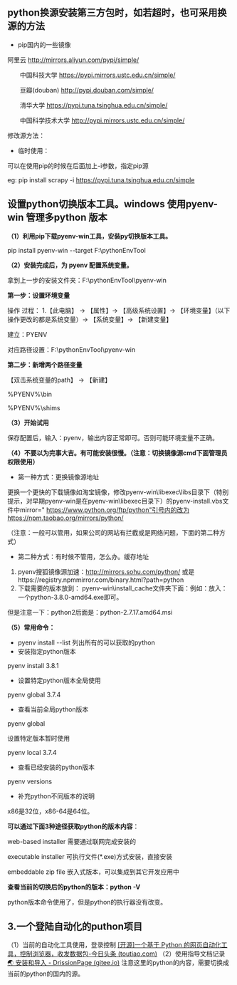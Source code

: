 ## **python换源安装第三方包时，如若超时，也可采用换源的方法**

- pip国内的一些镜像

阿里云 http://mirrors.aliyun.com/pypi/simple/

  中国科技大学 https://pypi.mirrors.ustc.edu.cn/simple/

  豆瓣(douban) http://pypi.douban.com/simple/

  清华大学 https://pypi.tuna.tsinghua.edu.cn/simple/

  中国科学技术大学 http://pypi.mirrors.ustc.edu.cn/simple/

修改源方法：

- 临时使用：

可以在使用pip的时候在后面加上-i参数，指定pip源

eg: pip install scrapy -i https://pypi.tuna.tsinghua.edu.cn/simple


## **设置python切换版本工具。windows 使用pyenv-win 管理多python 版本**

**（1）利用pip下载pyenv-win工具，安装py切换版本工具。**

 pip install pyenv-win --target F:\pythonEnvTool

**（2）安装完成后，为 pyenv 配置系统变量。**

拿到上一步的安装文件夹：F:\pythonEnvTool\pyenv-win

**第一步：设置环境变量**

操作 过程： 1.【此电脑】  -> 【属性】-> 【高级系统设置】-> 【环境变量】（以下操作更改的都是系统变量）-> 【系统变量】-> 【新建变量】 

建立：PYENV

对应路径设置：F:\pythonEnvTool\pyenv-win

**第二步：新增两个路径变量**

【双击系统变量的path】 -> 【新建】

 %PYENV%\bin

%PYENV%\shims



**（3）开始试用**

保存配置后，输入：pyenv，输出内容正常即可。否则可能环境变量不正确。



**（4）不要以为完事大吉。有可能安装很慢。（注意：切换镜像源cmd下面管理员权限使用）**

- 第一种方式：更换镜像源地址

更换一个更快的下载镜像如淘宝镜像，修改pyenv-win\libexec\libs目录下（特别提示，对早期pyenv-win是在pyenv-win\libexec目录下）的pyenv-install.vbs文件中mirror=" https://www.python.org/ftp/python"引号内的改为https://npm.taobao.org/mirrors/python/ 

（注意：一般可以管用，如果公司的网站有拦截或是网络问题，下面的第二种方式）

- 第二种方式：有时候不管用，怎么办。缓存地址

1. pyenv搜狐镜像源加速：http://mirrors.sohu.com/python/ 或是https://registry.npmmirror.com/binary.html?path=python
2. 下载需要的版本放到： pyenv-win\install_cache文件夹下面：例如：放入：一个python-3.8.0-amd64.exe即可。

但是注意一下：python2后面是：python-2.7.17.amd64.msi



**（5）常用命令：**

- pyenv install --list  列出所有的可以获取的python
- 安装指定python版本

pyenv install 3.8.1

- 设置特定python版本全局使用

pyenv global 3.7.4

- 查看当前全局python版本

pyenv global

设置特定版本暂时使用

pyenv local 3.7.4

- 查看已经安装的python版本

pyenv versions



- 补充python不同版本的说明

x86是32位，x86-64是64位。

**可以通过下面3种途径获取python的版本内容**：

web-based installer 需要通过联网完成安装的

executable installer 可执行文件(*.exe)方式安装，直接安装

embeddable zip file 嵌入式版本，可以集成到其它开发应用中

**查看当前的切换后的python的版本：python -V**

python版本命令使用了，但是python的执行器没有改变。



## 3.一个登陆自动化的puthon项目
（1）当前的自动化工具使用，登录控制
[[开源]一个基于 Python 的网页自动化工具，控制浏览器，收发数据包-今日头条 (toutiao.com)](https://www.toutiao.com/article/7202243329382531619/?log_from=dcc38b9af10d7_1677114791436&wid=1677202338767)
（2）使用指导文档记录
[🌏 安装和导入 - DrissionPage (gitee.io)](http://g1879.gitee.io/drissionpagedocs/3_get_start/1_installation_and_import/)
注意这里的python的内容，需要切换成当前的python的国内的源。
